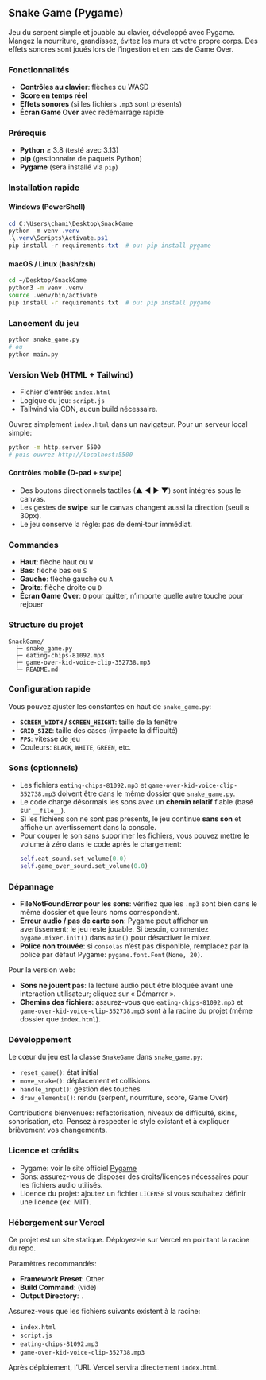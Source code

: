 ## Snake Game (Pygame)

Jeu du serpent simple et jouable au clavier, développé avec Pygame. Mangez la nourriture, grandissez, évitez les murs et votre propre corps. Des effets sonores sont joués lors de l’ingestion et en cas de Game Over.

### Fonctionnalités
- **Contrôles au clavier**: flèches ou WASD
- **Score en temps réel**
- **Effets sonores** (si les fichiers `.mp3` sont présents)
- **Écran Game Over** avec redémarrage rapide

### Prérequis
- **Python** ≥ 3.8 (testé avec 3.13)
- **pip** (gestionnaire de paquets Python)
- **Pygame** (sera installé via `pip`)

### Installation rapide

#### Windows (PowerShell)
```powershell
cd C:\Users\chami\Desktop\SnackGame
python -m venv .venv
.\.venv\Scripts\Activate.ps1
pip install -r requirements.txt  # ou: pip install pygame
```

#### macOS / Linux (bash/zsh)
```bash
cd ~/Desktop/SnackGame
python3 -m venv .venv
source .venv/bin/activate
pip install -r requirements.txt  # ou: pip install pygame
```

### Lancement du jeu
```bash
python snake_game.py
# ou
python main.py
```

### Version Web (HTML + Tailwind)
- Fichier d’entrée: `index.html`
- Logique du jeu: `script.js`
- Tailwind via CDN, aucun build nécessaire.

Ouvrez simplement `index.html` dans un navigateur. Pour un serveur local simple:
```bash
python -m http.server 5500
# puis ouvrez http://localhost:5500
```

#### Contrôles mobile (D‑pad + swipe)
- Des boutons directionnels tactiles (▲ ◀ ▶ ▼) sont intégrés sous le canvas.
- Les gestes de **swipe** sur le canvas changent aussi la direction (seuil ≈ 30px).
- Le jeu conserve la règle: pas de demi‑tour immédiat.

### Commandes
- **Haut**: flèche haut ou `W`
- **Bas**: flèche bas ou `S`
- **Gauche**: flèche gauche ou `A`
- **Droite**: flèche droite ou `D`
- **Écran Game Over**: `Q` pour quitter, n’importe quelle autre touche pour rejouer

### Structure du projet
```text
SnackGame/
  ├─ snake_game.py
  ├─ eating-chips-81092.mp3
  ├─ game-over-kid-voice-clip-352738.mp3
  └─ README.md
```

### Configuration rapide
Vous pouvez ajuster les constantes en haut de `snake_game.py`:
- **`SCREEN_WIDTH` / `SCREEN_HEIGHT`**: taille de la fenêtre
- **`GRID_SIZE`**: taille des cases (impacte la difficulté)
- **`FPS`**: vitesse de jeu
- Couleurs: `BLACK`, `WHITE`, `GREEN`, etc.

### Sons (optionnels)
- Les fichiers `eating-chips-81092.mp3` et `game-over-kid-voice-clip-352738.mp3` doivent être dans le même dossier que `snake_game.py`.
- Le code charge désormais les sons avec un **chemin relatif** fiable (basé sur `__file__`).
- Si les fichiers son ne sont pas présents, le jeu continue **sans son** et affiche un avertissement dans la console.
- Pour couper le son sans supprimer les fichiers, vous pouvez mettre le volume à zéro dans le code après le chargement:
  ```python
  self.eat_sound.set_volume(0.0)
  self.game_over_sound.set_volume(0.0)
  ```

### Dépannage
- **FileNotFoundError pour les sons**: vérifiez que les `.mp3` sont bien dans le même dossier et que leurs noms correspondent.
- **Erreur audio / pas de carte son**: Pygame peut afficher un avertissement; le jeu reste jouable. Si besoin, commentez `pygame.mixer.init()` dans `main()` pour désactiver le mixer.
- **Police non trouvée**: si `consolas` n’est pas disponible, remplacez par la police par défaut Pygame: `pygame.font.Font(None, 20)`.

Pour la version web:
- **Sons ne jouent pas**: la lecture audio peut être bloquée avant une interaction utilisateur; cliquez sur « Démarrer ».
- **Chemins des fichiers**: assurez-vous que `eating-chips-81092.mp3` et `game-over-kid-voice-clip-352738.mp3` sont à la racine du projet (même dossier que `index.html`).

### Développement
Le cœur du jeu est la classe `SnakeGame` dans `snake_game.py`:
- `reset_game()`: état initial
- `move_snake()`: déplacement et collisions
- `handle_input()`: gestion des touches
- `draw_elements()`: rendu (serpent, nourriture, score, Game Over)

Contributions bienvenues: refactorisation, niveaux de difficulté, skins, sonorisation, etc. Pensez à respecter le style existant et à expliquer brièvement vos changements.

### Licence et crédits
- Pygame: voir le site officiel [Pygame](https://www.pygame.org/)
- Sons: assurez-vous de disposer des droits/licences nécessaires pour les fichiers audio utilisés.
- Licence du projet: ajoutez un fichier `LICENSE` si vous souhaitez définir une licence (ex: MIT).

### Hébergement sur Vercel
Ce projet est un site statique. Déployez-le sur Vercel en pointant la racine du repo.

Paramètres recommandés:
- **Framework Preset**: Other
- **Build Command**: (vide)
- **Output Directory**: `.`

Assurez-vous que les fichiers suivants existent à la racine:
- `index.html`
- `script.js`
- `eating-chips-81092.mp3`
- `game-over-kid-voice-clip-352738.mp3`

Après déploiement, l’URL Vercel servira directement `index.html`.


